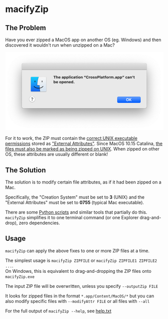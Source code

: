 # macifyZip

## The Problem

Have you ever zipped a MacOS app on another OS (eg. Windows) and then discovered it wouldn't run when unzipped on a Mac?

![](./example-error.png)

For it to work, the ZIP must contain the [correct UNIX executable permissions](https://superuser.com/questions/1345755/how-to-fix-the-application-cant-be-opened-on-mac) stored as ["External Attributes"](https://unix.stackexchange.com/questions/14705/the-zip-formats-external-file-attribute). Since MacOS 10.15 Catalina, [the files must also be marked as being zipped on UNIX](https://forum.xojo.com/t/catalina-unzip-file-permissions-problems/52435/11). When zipped on other OS, these attributes are usually different or blank!

## The Solution

The solution is to modify certain file attributes, as if it had been zipped on a Mac.

Specifically, the "Creation System" must be set to **3** (UNIX) and the "External Attributes" must be set to **0755** (typical Mac executable).

There are some [Python scripts](https://gist.github.com/Draknek/3ce889860cea4f59838386a79cc11a85) and similar tools that partially do this.  
`macifyZip` simplifies it to one terminal command (or one Explorer drag-and-drop), zero dependencies.

## Usage

`macifyZip` can apply the above fixes to one or more ZIP files at a time.

The simplest usage is `macifyZip ZIPFILE` or `macifyZip ZIPFILE1 ZIPFILE2 ...`.  
On Windows, this is equivalent to drag-and-dropping the ZIP files onto `macifyZip.exe`

The input ZIP file will be overwritten, unless you specify `--outputZip FILE`

It looks for zipped files in the format `*.app/Content/MacOS/*` but you can also modify specific files with `--modifyAttr FILE` or all files with `--all`

For the full output of `macifyZip --help`, see [help.txt](./help.txt)
